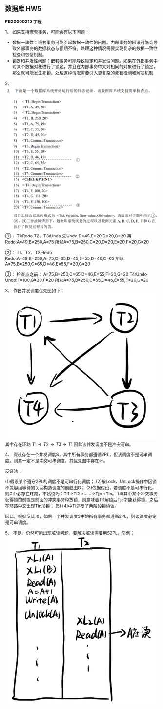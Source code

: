 ## 数据库 HW5

**PB20000215 丁程**

1、
如果支持嵌套事务，可能会有以下问题：
* 数据一致性：嵌套事务可能引起数据一致性的问题。内部事务的回滚可能会导致外部事务的数据状态与预期不符。处理这种情况需要实现复杂的数据一致性检查和恢复机制。
* 锁定和并发性问题：嵌套事务可能导致锁定和并发性问题。如果在外部事务中对某个数据对象进行了锁定，并且在内部事务中又对相同的对象进行了锁定，那么就可能发生死锁。处理这种情况需要引入更复杂的死锁检测和解决机制

2、
![](src/5_3.png)
①：
T1:Redo
T2、T3:Undo
先Undo:D=45,E=20,D=20,C=20
再Redo:A=49,B=250,A=75
所以A=75,B=250,C=20,D=20,E=20,F=20,G=20

②：
T1、T2、T3:Redo
Redo:A=49,B=250,A=75,C=35,D=45,E=55,D=46,C=65
所以A=75,B=250,C=65,D=46,E=55,F=20,G=20

③：
检查点之前：
A=75,B=250,C=65,D=46,E=55,F=20,G=20
T4:Undo
Undo:F=100,G=20,F=20
所以A=75,B=250,C=65,D=46,E=55,F=20,G=20

3、
作出并发调度优先图如下：
![](src/5_1.png)
其中存在环路 $T1 \rightarrow T2 \rightarrow T3 \rightarrow T1$
因此该并发调度不是冲突可串。

4、
假设存在一个并发调度S，其中所有事务都遵循2PL，但该调度不是可串调度。则其一定不是冲突可串调度，其优先图中存在环。

反证法：

(1)假设某个遵守2PL的调度不是可串行化调度；
(2)按Lock、UnLock操作中因锁不兼容而等待的关系构造调度的前趋图G；
(3)依据假设，若调度不是可串行化，则G中必存在环路，不妨设为：Ti1→Ti2→……→Tjp→Tin。
(4)其中某个冲突事务获得锁的前提是前面的冲突事务释放锁，则意味着Ti1解锁后Tjp才能获得锁，之后在环路中又出现Tin加锁；
(5) (4)中Ti违反了两阶段锁协议。

因此，根据反证法，如果一个并发调度S中的所有事务都遵循2PL，则该调度必定是可串调度。

5、
不是。仍然可能出现脏读问题。要解决脏读需要用S2PL。举例：
![](src/5_2_2.png)